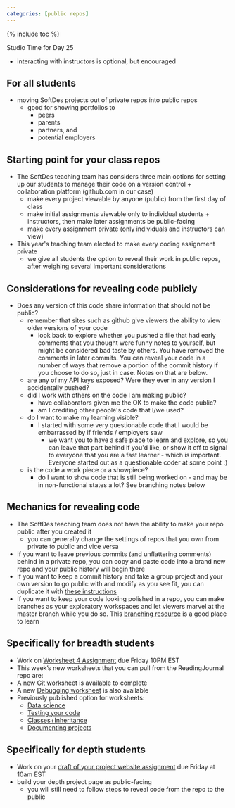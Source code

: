 ```yaml
---
categories: [public repos]
---
```


{% include toc %}


Studio Time for Day 25
 - interacting with instructors is optional, but encouraged


## For all students
   * moving SoftDes projects out of private repos into public repos
     * good for showing portfolios to
       * peers
       * parents
       * partners, and
       * potential employers

## Starting point for your class repos
 * The SoftDes teaching team has considers three main options for setting up our students to manage their code on a version control + collaboration platform (github.com in our case)
   * make every project viewable by anyone (public) from the first day of class
   * make initial assignments viewable only to individual students + instructors, then make later assignments be public-facing
   * make every assignment private (only individuals and instructors can view)
 * This year's teaching team elected to make every coding assignment private
   * we give all students the option to reveal their work in public repos, after weighing several important considerations


## Considerations for revealing code publicly
 * Does any version of this code share information that should not be public?
   * remember that sites such as github give viewers the ability to view older versions of your code
     * look back to explore whether you pushed a file that had early comments that you thought were funny notes to yourself, but might be considered bad taste by others. You have removed the comments in later commits. You can reveal your code in a number of ways that remove a portion of the commit history if you choose to do so, just in case. Notes on that are below.
   * are any of my API keys exposed? Were they ever in any version I accidentally pushed?
   * did I work with others on the code I am making public?
     * have collaborators given me the OK to make the code public?
     * am I crediting other people's code that I/we used?
   * do I want to make my learning visible?
     * I started with some very questionable code that I would be embarrassed by if friends / employers saw
       * we want you to have a safe place to learn and explore, so you can leave that part behind if you'd like, or show it off to signal to everyone that you are a fast learner - which is important. Everyone started out as a questionable coder at some point :)
   * is the code a work piece or a showpiece?
     * do I want to show code that is still being worked on - and may be in non-functional states a lot? See branching notes below


## Mechanics for revealing code
 * The SoftDes teaching team does not have the ability to make your repo public after you created it
   * you can generally change the settings of repos that you own from private to public and vice versa
 * If you want to leave previous commits (and unflattering comments) behind in a private repo, you can copy and paste code into a brand new repo and your public history will begin there
 * If you want to keep a commit history and take a group project and your own version to go public with and modify as you see fit, you can duplicate it with [these instructions](https://help.github.com/en/github/creating-cloning-and-archiving-repositories/duplicating-a-repository)
 * If you want to keep your code looking polished in a repo, you can make branches as your exploratory workspaces and let viewers marvel at the master branch while you do so. This [branching resource](https://learngitbranching.js.org/?locale=en_US) is a good place to learn


## Specifically for breadth students
  * Work on [Worksheet 4 Assignment](https://canvas.instructure.com/courses/1804687/assignments/14719531) due Friday 10PM EST
  * This week’s new worksheets that you can pull from the ReadingJournal repo are:
  * A new [Git worksheet](https://github.com/sd2020spring/ReadingJournal/blob/master/git_worksheet.ipynb) is available to complete
  * A new [Debugging worksheet](https://github.com/sd2020spring/ReadingJournal/blob/master/debugging_worksheet.ipynb) is also available
  * Previously published option for worksheets:
    * [Data science](https://github.com/sd2020spring/ReadingJournal/blob/master/data_science_worksheet.ipynb)
    * [Testing your code](https://github.com/sd2020spring/ReadingJournal/blob/master/testing_worksheet.ipynb)
    * [Classes+Inheritance](https://github.com/sd2020spring/ReadingJournal/blob/master/inheritance.ipynb)
    * [Documenting projects](https://github.com/sd2020spring/ReadingJournal/blob/master/documentation_worksheet.ipynb)


## Specifically for depth students
  * Work on your [draft of your project website assignment](https://canvas.instructure.com/courses/1804687/assignments/13970634)
  due Friday at 10am EST
  * build your depth project page as public-facing
    * you will still need to follow steps to reveal code from the repo to the public
